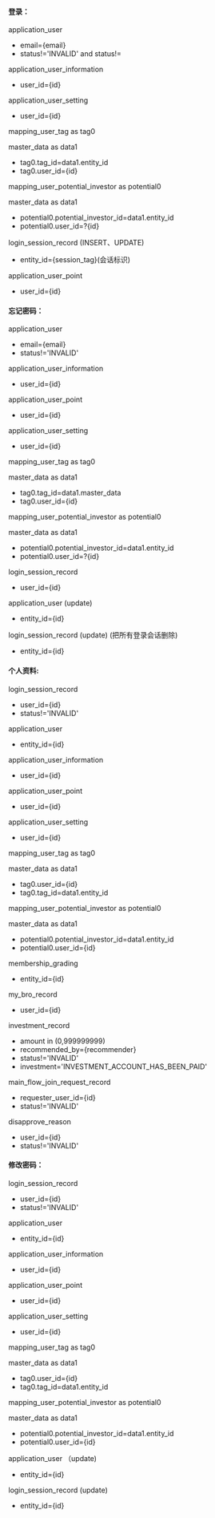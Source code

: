 #### 登录：

application_user

- email={email} 
- status!='INVALID' and status!=

application_user_information

- user_id={id}

application_user_setting

- user_id={id}

mapping_user_tag as tag0

master_data as data1

- tag0.tag_id=data1.entity_id
- tag0.user_id={id}

mapping_user_potential_investor as potential0

master_data as  data1

- potential0.potential_investor_id=data1.entity_id
- potential0.user_id=?{id}

login_session_record (INSERT、UPDATE)

- entity_id={session_tag}(会话标识)

application_user_point

- user_id={id}

#### 忘记密码：

application_user

- email={email}
- status!='INVALID'

application_user_information

- user_id={id}

application_user_point

- user_id={id}

application_user_setting

- user_id={id}

mapping_user_tag as tag0

master_data as data1

- tag0.tag_id=data1.master_data
- tag0.user_id={id}

mapping_user_potential_investor as potential0

master_data as  data1

- potential0.potential_investor_id=data1.entity_id
- potential0.user_id=?{id}

login_session_record

- user_id={id}

application_user (update)

- entity_id={id}

login_session_record (update)  (把所有登录会话删除)

- entity_id={id}

#### 个人资料:

login_session_record

- user_id={id}
- status!='INVALID'

application_user

- entity_id={id}

application_user_information

- user_id={id}

application_user_point

- user_id={id}

application_user_setting

- user_id={id}

mapping_user_tag as tag0

master_data as data1

- tag0.user_id={id}
- tag0.tag_id=data1.entity_id

mapping_user_potential_investor as potential0

master_data as data1

- potential0.potential_investor_id=data1.entity_id
- potential0.user_id={id}

membership_grading

- entity_id={id}

my_bro_record

- user_id={id}

investment_record

- amount in (0,999999999)
- recommended_by={recommender}
- status!='INVALID'
- investment='INVESTMENT_ACCOUNT_HAS_BEEN_PAID'

main_flow_join_request_record

- requester_user_id={id}
- status!='INVALID'

disapprove_reason

- user_id={id}
- status!='INVALID'

#### 修改密码：

login_session_record

- user_id={id}
- status!='INVALID'

application_user

- entity_id={id}

application_user_information

- user_id={id}

application_user_point

- user_id={id}

application_user_setting

- user_id={id}

mapping_user_tag as tag0

master_data as data1

- tag0.user_id={id}
- tag0.tag_id=data1.entity_id

mapping_user_potential_investor as potential0

master_data as data1

- potential0.potential_investor_id=data1.entity_id
- potential0.user_id={id}

application_user （update)

- entity_id={id}

login_session_record (update)

- entity_id={id}

